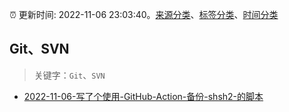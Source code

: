 :alarm_clock: 更新时间: 2022-11-06 23:03:40。[来源分类](../README.md)、[标签分类](../TAGS.md)、[时间分类](../TIMELINE.md)

## Git、SVN


> 关键字：`Git`、`SVN`



- [2022-11-06-写了个使用-GitHub-Action-备份-shsh2-的脚本](https://www.v2ex.com/t/893141) 